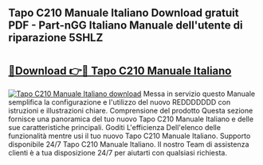 ## Tapo C210 Manuale Italiano Download gratuit PDF - Part-nGG Italiano Manuale dell'utente di riparazione 5SHLZ

# <h2><a href="http://dfdklyh.blite.top/?on=Tapo+C210+Manuale+Italiano">🔗Download 👉🔴 Tapo C210 Manuale Italiano</a></h2>

[![Tapo C210 Manuale Italiano download](https://i.imgur.com/lujVjoI.png)](http://dfdklyh.blite.top/?on=Tapo+C210+Manuale+Italiano)
Messa in servizio questo Manuale semplifica la configurazione e l'utilizzo del nuovo REDDDDDDD con istruzioni e illustrazioni chiare. Comprensione del prodotto Questa sezione fornisce una panoramica del tuo nuovo Tapo C210 Manuale Italiano e delle sue caratteristiche principali. Goditi L'efficienza Dell'elenco delle funzionalità mentre usi il tuo nuovo Tapo C210 Manuale Italiano. Supporto disponibile 24/7 Tapo C210 Manuale Italiano. Il nostro Team di assistenza clienti è a tua disposizione 24/7 per aiutarti con qualsiasi richiesta.
